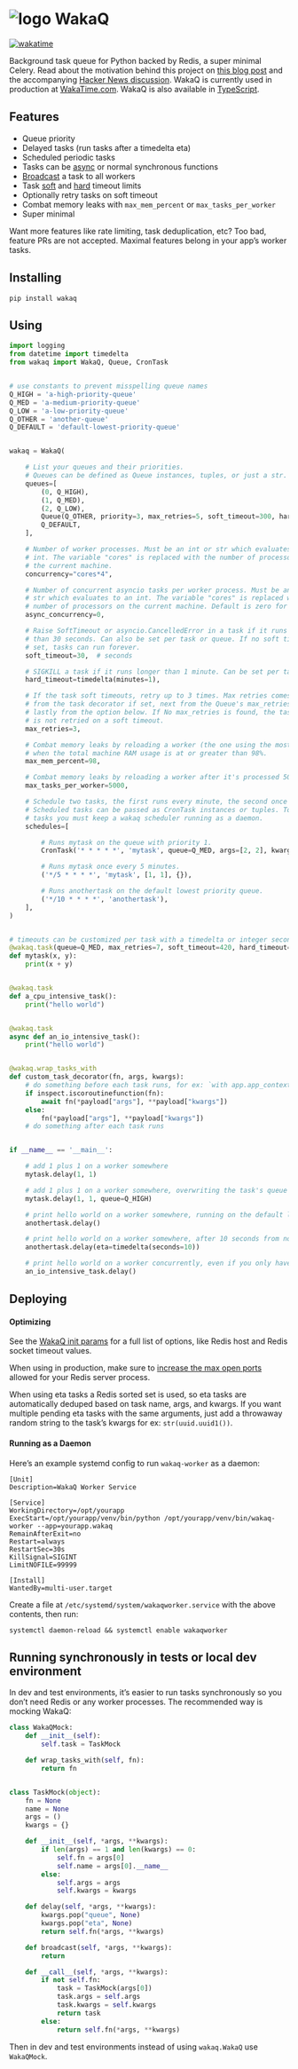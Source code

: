 # ![logo](https://raw.githubusercontent.com/wakatime/wakaq/main/wakatime-logo.png "WakaQ") WakaQ

[![wakatime](https://wakatime.com/badge/github/wakatime/wakaq.svg)](https://wakatime.com/badge/github/wakatime/wakaq)

Background task queue for Python backed by Redis, a super minimal Celery.
Read about the motivation behind this project on [this blog post][blog launch] and the accompanying [Hacker News discussion][hacker news].
WakaQ is currently used in production at [WakaTime.com][wakatime].
WakaQ is also available in [TypeScript][wakaq-ts].

## Features

* Queue priority
* Delayed tasks (run tasks after a timedelta eta)
* Scheduled periodic tasks
* Tasks can be [async][asyncio] or normal synchronous functions
* [Broadcast][broadcast] a task to all workers
* Task [soft][soft timeout] and [hard][hard timeout] timeout limits
* Optionally retry tasks on soft timeout
* Combat memory leaks with `max_mem_percent` or `max_tasks_per_worker`
* Super minimal

Want more features like rate limiting, task deduplication, etc? Too bad, feature PRs are not accepted. Maximal features belong in your app’s worker tasks.

## Installing

    pip install wakaq

## Using

```python
import logging
from datetime import timedelta
from wakaq import WakaQ, Queue, CronTask


# use constants to prevent misspelling queue names
Q_HIGH = 'a-high-priority-queue'
Q_MED = 'a-medium-priority-queue'
Q_LOW = 'a-low-priority-queue'
Q_OTHER = 'another-queue'
Q_DEFAULT = 'default-lowest-priority-queue'


wakaq = WakaQ(

    # List your queues and their priorities.
    # Queues can be defined as Queue instances, tuples, or just a str.
    queues=[
        (0, Q_HIGH),
        (1, Q_MED),
        (2, Q_LOW),
        Queue(Q_OTHER, priority=3, max_retries=5, soft_timeout=300, hard_timeout=360),
        Q_DEFAULT,
    ],

    # Number of worker processes. Must be an int or str which evaluates to an
    # int. The variable "cores" is replaced with the number of processors on
    # the current machine.
    concurrency="cores*4",

    # Number of concurrent asyncio tasks per worker process. Must be an int or
    # str which evaluates to an int. The variable "cores" is replaced with the
    # number of processors on the current machine. Default is zero for no limit.
    async_concurrency=0,

    # Raise SoftTimeout or asyncio.CancelledError in a task if it runs longer
    # than 30 seconds. Can also be set per task or queue. If no soft timeout
    # set, tasks can run forever.
    soft_timeout=30,  # seconds

    # SIGKILL a task if it runs longer than 1 minute. Can be set per task or queue.
    hard_timeout=timedelta(minutes=1),

    # If the task soft timeouts, retry up to 3 times. Max retries comes first
    # from the task decorator if set, next from the Queue's max_retries,
    # lastly from the option below. If No max_retries is found, the task
    # is not retried on a soft timeout.
    max_retries=3,

    # Combat memory leaks by reloading a worker (the one using the most RAM),
    # when the total machine RAM usage is at or greater than 98%.
    max_mem_percent=98,

    # Combat memory leaks by reloading a worker after it's processed 5000 tasks.
    max_tasks_per_worker=5000,

    # Schedule two tasks, the first runs every minute, the second once every ten minutes.
    # Scheduled tasks can be passed as CronTask instances or tuples. To run scheduled
    # tasks you must keep a wakaq scheduler running as a daemon.
    schedules=[

        # Runs mytask on the queue with priority 1.
        CronTask('* * * * *', 'mytask', queue=Q_MED, args=[2, 2], kwargs={}),

        # Runs mytask once every 5 minutes.
        ('*/5 * * * *', 'mytask', [1, 1], {}),

        # Runs anothertask on the default lowest priority queue.
        ('*/10 * * * *', 'anothertask'),
    ],
)


# timeouts can be customized per task with a timedelta or integer seconds
@wakaq.task(queue=Q_MED, max_retries=7, soft_timeout=420, hard_timeout=480)
def mytask(x, y):
    print(x + y)


@wakaq.task
def a_cpu_intensive_task():
    print("hello world")


@wakaq.task
async def an_io_intensive_task():
    print("hello world")


@wakaq.wrap_tasks_with
def custom_task_decorator(fn, args, kwargs):
    # do something before each task runs, for ex: `with app.app_context():`
    if inspect.iscoroutinefunction(fn):
        await fn(*payload["args"], **payload["kwargs"])
    else:
        fn(*payload["args"], **payload["kwargs"])
    # do something after each task runs


if __name__ == '__main__':

    # add 1 plus 1 on a worker somewhere
    mytask.delay(1, 1)

    # add 1 plus 1 on a worker somewhere, overwriting the task's queue from medium to high
    mytask.delay(1, 1, queue=Q_HIGH)

    # print hello world on a worker somewhere, running on the default lowest priority queue
    anothertask.delay()

    # print hello world on a worker somewhere, after 10 seconds from now
    anothertask.delay(eta=timedelta(seconds=10))

    # print hello world on a worker concurrently, even if you only have 1 worker process
    an_io_intensive_task.delay()
```

## Deploying

#### Optimizing

See the [WakaQ init params][wakaq init] for a full list of options, like Redis host and Redis socket timeout values.

When using in production, make sure to [increase the max open ports][max open ports] allowed for your Redis server process.

When using eta tasks a Redis sorted set is used, so eta tasks are automatically deduped based on task name, args, and kwargs.
If you want multiple pending eta tasks with the same arguments, just add a throwaway random string to the task’s kwargs for ex: `str(uuid.uuid1())`.

#### Running as a Daemon

Here’s an example systemd config to run `wakaq-worker` as a daemon:

```systemd
[Unit]
Description=WakaQ Worker Service

[Service]
WorkingDirectory=/opt/yourapp
ExecStart=/opt/yourapp/venv/bin/python /opt/yourapp/venv/bin/wakaq-worker --app=yourapp.wakaq
RemainAfterExit=no
Restart=always
RestartSec=30s
KillSignal=SIGINT
LimitNOFILE=99999

[Install]
WantedBy=multi-user.target
```

Create a file at `/etc/systemd/system/wakaqworker.service` with the above contents, then run:

    systemctl daemon-reload && systemctl enable wakaqworker

## Running synchronously in tests or local dev environment

In dev and test environments, it’s easier to run tasks synchronously so you don’t need Redis or any worker processes.
The recommended way is mocking WakaQ:

```python
class WakaQMock:
    def __init__(self):
        self.task = TaskMock

    def wrap_tasks_with(self, fn):
        return fn


class TaskMock(object):
    fn = None
    name = None
    args = ()
    kwargs = {}

    def __init__(self, *args, **kwargs):
        if len(args) == 1 and len(kwargs) == 0:
            self.fn = args[0]
            self.name = args[0].__name__
        else:
            self.args = args
            self.kwargs = kwargs

    def delay(self, *args, **kwargs):
        kwargs.pop("queue", None)
        kwargs.pop("eta", None)
        return self.fn(*args, **kwargs)

    def broadcast(self, *args, **kwargs):
        return

    def __call__(self, *args, **kwargs):
        if not self.fn:
            task = TaskMock(args[0])
            task.args = self.args
            task.kwargs = self.kwargs
            return task
        else:
            return self.fn(*args, **kwargs)
```

Then in dev and test environments instead of using `wakaq.WakaQ` use `WakaQMock`.


[wakatime]: https://wakatime.com
[broadcast]: https://github.com/wakatime/wakaq/blob/58a7e4ce29d9be928b16ffbf5c00c7106aab9360/wakaq/task.py#L65
[soft timeout]: https://github.com/wakatime/wakaq/blob/58a7e4ce29d9be928b16ffbf5c00c7106aab9360/wakaq/exceptions.py#L5
[hard timeout]: https://github.com/wakatime/wakaq/blob/58a7e4ce29d9be928b16ffbf5c00c7106aab9360/wakaq/worker.py#L590
[wakaq init]: https://github.com/wakatime/wakaq/blob/58a7e4ce29d9be928b16ffbf5c00c7106aab9360/wakaq/__init__.py#L47
[max open ports]: https://wakatime.com/blog/47-maximize-your-concurrent-web-server-connections
[blog launch]: https://wakatime.com/blog/56-building-a-distributed-task-queue-in-python
[hacker news]: https://news.ycombinator.com/item?id=32730038
[wakaq-ts]: https://github.com/wakatime/wakaq-ts
[asyncio]: https://docs.python.org/3/library/asyncio.html
